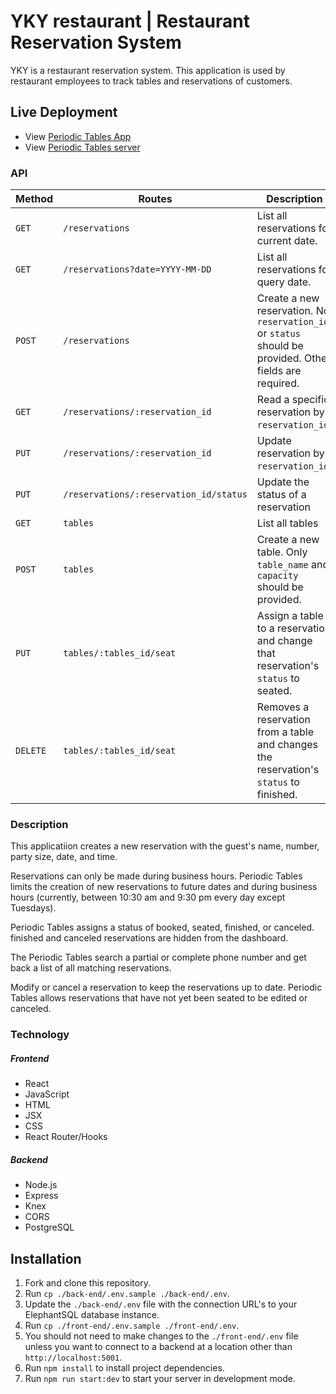 # YKY restaurant | Restaurant Reservation System

YKY is a restaurant reservation system. 
This application is used by restaurant employees to track tables and reservations of customers.

## Live Deployment
- View [Periodic Tables App](https://restaurant-v1-frontend.herokuapp.com/)
- View [Periodic Tables server](https://restaurant-v1-backend.herokuapp.com/)

### API
| Method | Routes | Description                                                      |
| ------ | ------ | ------------------------------------- |
| `GET`  |  `/reservations`  | List all reservations for current date. |
| `GET`  | `/reservations?date=YYYY-MM-DD`| List all reservations for query date. |
| `POST` | `/reservations` | Create a new reservation. No `reservation_id` or `status` should be provided. Other fields are required. |
| `GET` | `/reservations/:reservation_id` | Read a specific reservation by `reservation_id`. |
| `PUT` | `/reservations/:reservation_id` | Update reservation by `reservation_id`' |
| `PUT` | `/reservations/:reservation_id/status` | Update the status of a reservation |
| `GET` | `tables` | List all tables |
| `POST` | `tables` | Create a new table. Only `table_name` and `capacity` should be provided. |
| `PUT` | `tables/:tables_id/seat` | Assign a table to a reservation and change that reservation's `status` to seated.|
| `DELETE` | `tables/:tables_id/seat`| Removes a reservation from a table and changes the reservation's `status` to finished.|

### Description
This applicatiion creates a new reservation with the guest's name, number, party size, date, and time.

Reservations can only be made during business hours. Periodic Tables limits the creation of new reservations to future dates and during business hours (currently, between 10:30 am and 9:30 pm every day except Tuesdays).

Periodic Tables assigns a status of booked, seated, finished, or canceled. finished and canceled reservations are hidden from the dashboard.

The Periodic Tables search a partial or complete phone number and get back a list of all matching reservations.

Modify or cancel a reservation to keep the reservations up to date. Periodic Tables allows reservations that have not yet been seated to be edited or canceled.

### Technology

##### Frontend
- React	
- JavaScript	
- HTML	
- JSX	
- CSS	
- React Router/Hooks

##### Backend
- Node.js
- Express
- Knex
- CORS
- PostgreSQL

## Installation

1. Fork and clone this repository.
1. Run `cp ./back-end/.env.sample ./back-end/.env`.
1. Update the `./back-end/.env` file with the connection URL's to your ElephantSQL database instance.
1. Run `cp ./front-end/.env.sample ./front-end/.env`.
1. You should not need to make changes to the `./front-end/.env` file unless you want to connect to a backend at a location other than `http://localhost:5001`.
1. Run `npm install` to install project dependencies.
1. Run `npm run start:dev` to start your server in development mode.




